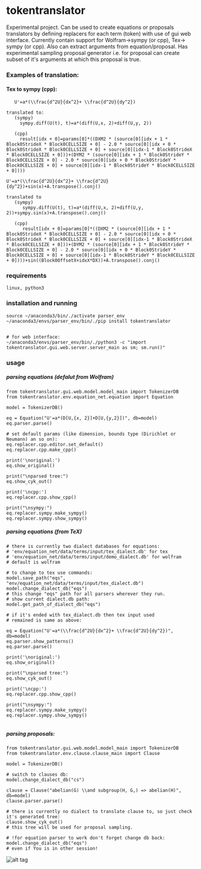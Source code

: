 # tokentranslator
Experimental project. Can be used to create equations or proposals translators by defining replacers for each term (token) with use of gui web interface. Currently contain support for Wolfram->sympy (or cpp), Tex-> sympy (or cpp).
Also can extract arguments from equation/proposal. Has experimental sampling proposal generator i.e. for proposal can create subset of it's arguments at which this proposal is true.

### Examples of translation:
#### Tex to sympy (cpp):
```
   U'=a*(\\frac{d^2U}{dx^2}+ \\frac{d^2U}{dy^2})

translated to:
   (sympy)
     sympy.diff(U(t), t)=a*(diff(U,x, 2)+diff(U,y, 2))

   (cpp)
     result[idx + 0]=params[0]*((DXM2 * (source[0][idx + 1 * Block0StrideX * Block0CELLSIZE + 0] - 2.0 * source[0][idx + 0 * Block0StrideX * Block0CELLSIZE + 0] + source[0][idx-1 * Block0StrideX * Block0CELLSIZE + 0]))+(DYM2 * (source[0][idx + 1 * Block0StrideY * Block0CELLSIZE + 0] - 2.0 * source[0][idx + 0 * Block0StrideY * Block0CELLSIZE + 0] + source[0][idx-1 * Block0StrideY * Block0CELLSIZE + 0])))

U'=a*(\\frac{d^2U}{dx^2}+ \\frac{d^2U}{dy^2})+sin(x)+A.transpose().conj()

translated to
   (sympy)
      sympy.diff(U(t), t)=a*(diff(U,x, 2)+diff(U,y, 2))+sympy.sin(x)+A.transpose().conj()

   (cpp)
      result[idx + 0]=params[0]*((DXM2 * (source[0][idx + 1 * Block0StrideX * Block0CELLSIZE + 0] - 2.0 * source[0][idx + 0 * Block0StrideX * Block0CELLSIZE + 0] + source[0][idx-1 * Block0StrideX * Block0CELLSIZE + 0]))+(DYM2 * (source[0][idx + 1 * Block0StrideY * Block0CELLSIZE + 0] - 2.0 * source[0][idx + 0 * Block0StrideY * Block0CELLSIZE + 0] + source[0][idx-1 * Block0StrideY * Block0CELLSIZE + 0])))+sin((Block0OffsetX+idxX*DX))+A.transpose().conj()
```
### requirements
```
linux, python3

```
### installation and running
```
source ~/anaconda3/bin/./activate parser_env 
~/anaconda3/envs/parser_env/bin/./pip install tokentranslator


# for web interface:
~/anaconda3/envs/parser_env/bin/./python3 -c "import tokentranslator.gui.web.server.server_main as sm; sm.run()"

```

### usage
##### parsing equations (defalut from Wolfram)
```
from tokentranslator.gui.web.model.model_main import TokenizerDB
from tokentranslator.env.equation_net.equation import Equation

model = TokenizerDB()

eq = Equation("U'=a*(D[U,{x, 2}]+D[U,{y,2}])", db=model)
eq.parser.parse()

# set default params (like dimension, bounds type (Dirichlet or Neumann) an so on):
eq.replacer.cpp.editor.set_default()
eq.replacer.cpp.make_cpp()

print('\noriginal:')
eq.show_original()

print("\nparsed tree:")
eq.show_cyk_out()
        
print('\ncpp:')
eq.replacer.cpp.show_cpp()

print("\nsympy:")
eq.replacer.sympy.make_sympy()
eq.replacer.sympy.show_sympy()

```
##### parsing equations (from TeX)
```
# there is currently two dialect databases for equations:
# 'env/equation_net/data/terms/input/tex_dialect.db' for tex
# 'env/equation_net/data/terms/input/demo_dialect.db' for wolfram
# default is wolfram

# to change to tex use commands:
model.save_path("eqs", "env/equation_net/data/terms/input/tex_dialect.db")
model.change_dialect_db("eqs")
# this change "eqs" path for all parsers wherever they run.
# show current dialect.db path:
model.get_path_of_dialect_db("eqs")

# if it's ended with tex_dialect.db then tex input used
# remained is same as above:

eq = Equation("U'=a*(\\frac{d^2U}{dx^2}+ \\frac{d^2U}{dy^2})", db=model)
eq.parser.show_patterns()
eq.parser.parse()

print('\noriginal:')
eq.show_original()

print("\nparsed tree:")
eq.show_cyk_out()
        
print('\ncpp:')
eq.replacer.cpp.show_cpp()

print("\nsympy:")
eq.replacer.sympy.make_sympy()
eq.replacer.sympy.show_sympy()


```
##### parsing proposals:
```
from tokentranslator.gui.web.model.model_main import TokenizerDB
from tokentranslator.env.clause.clause_main import Clause

model = TokenizerDB()

# switch to clauses db:
model.change_dialect_db("cs")

clause = Clause("abelian(G) \\and subgroup(H, G,) => abelian(H)", db=model)
clause.parser.parse()

# there is currently no dialect to translate clause to, so just check it's generated tree:
clause.show_cyk_out()
# this tree will be used for proposal sampling.

# !for equation parser to work don't forget change db back:
model.change_dialect_db("eqs")
# even if You is in other session! 
```

![alt tag](https://raw.githubusercontent.com/valdecar/Murka/master/screen_overview1.png)

